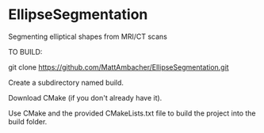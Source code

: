 EllipseSegmentation
===================

Segmenting elliptical shapes from MRI/CT scans


TO BUILD:

git clone https://github.com/MattAmbacher/EllipseSegmentation.git

Create a subdirectory named build.

Download CMake (if you don't already have it).

Use CMake and the provided CMakeLists.txt file to build the project into the build folder.
